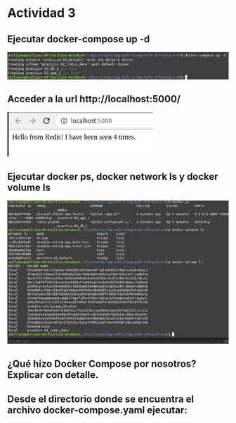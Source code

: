 # Actividad 3 


## Ejecutar docker-compose up -d


![captura6](https://github.com/EmiCussino/Ing-Soft-3/blob/39e498b92586da4fe2409d369e21a48968125299/Practico-03/images/captura6.png)

## Acceder a la url http://localhost:5000/


![captura7](https://github.com/EmiCussino/Ing-Soft-3/blob/39e498b92586da4fe2409d369e21a48968125299/Practico-03/images/captura7.png)

## Ejecutar docker ps, docker network ls y docker volume ls

![captura8](https://github.com/EmiCussino/Ing-Soft-3/blob/39e498b92586da4fe2409d369e21a48968125299/Practico-03/images/captura8.png)

## ¿Qué hizo Docker Compose por nosotros? Explicar con detalle.


## Desde el directorio donde se encuentra el archivo docker-compose.yaml ejecutar:



